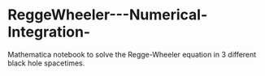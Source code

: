 # ReggeWheeler---Numerical-Integration-
Mathematica notebook to solve the Regge-Wheeler equation in 3 different black hole spacetimes.
